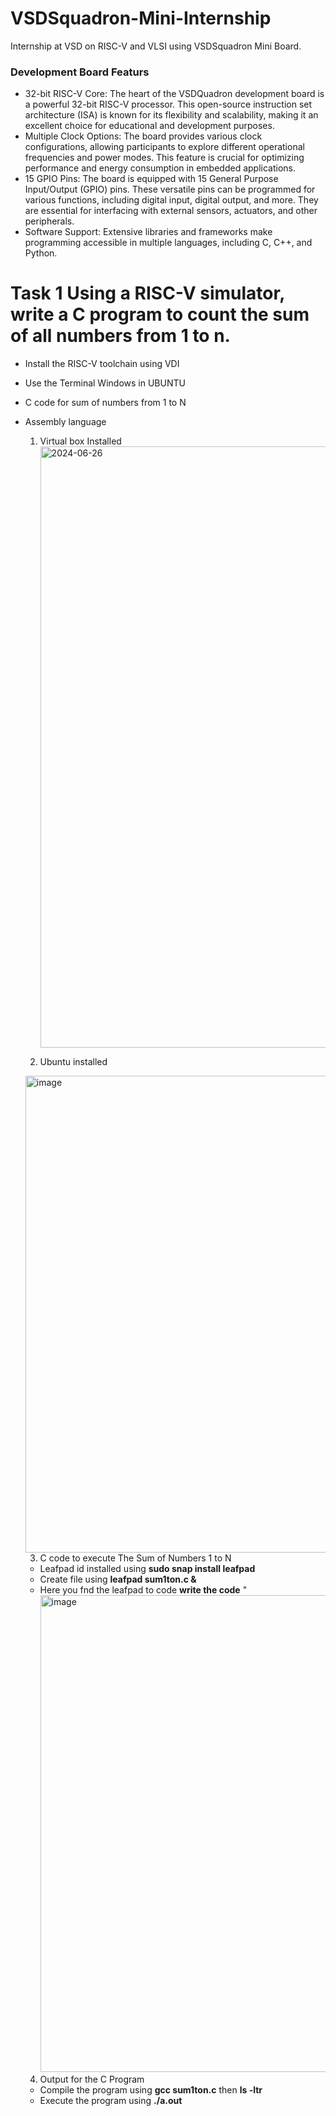 # VSDSquadron-Mini-Internship
Internship at VSD on RISC-V and VLSI using VSDSquadron Mini Board.
### Development Board Featurs
* 32-bit RISC-V Core: The heart of the VSDQuadron development board is a powerful 32-bit RISC-V processor. This open-source instruction set architecture (ISA) is known for its flexibility and scalability, making it an excellent choice for educational and development purposes.
* Multiple Clock Options: The board provides various clock configurations, allowing participants to explore different operational frequencies and power modes. This feature is crucial for optimizing performance and energy consumption in embedded applications.
* 15 GPIO Pins: The board is equipped with 15 General Purpose Input/Output (GPIO) pins. These versatile pins can be programmed for various functions, including digital input, digital output, and more. They are essential for interfacing with external sensors, actuators, and other peripherals.
* Software Support: Extensive libraries and frameworks make programming accessible in multiple languages, including C, C++, and Python.
# Task 1 Using a RISC-V simulator, write a C program to count the sum of all numbers from 1 to n.
* Install the RISC-V toolchain using VDI
* Use the Terminal Windows in UBUNTU
* C code for sum of numbers from 1 to N
* Assembly language
  1. Virtual box Installed
     <img width="962" alt="2024-06-26" src="https://github.com/Princy-5/VSDSquadron-Mini-Internship/assets/173944414/57bcde69-a306-4a68-86ce-82ac5ee4b493">

   2. Ubuntu installed
     <img width="763" alt="image" src="https://github.com/Princy-5/VSDSquadron-Mini-Internship/assets/173944414/75d04869-329c-4aea-9f66-07668db4c640">

   3. C code to execute The Sum of Numbers 1 to N
   * Leafpad id installed using **sudo snap install leafpad**
   * Create file using **leafpad sum1ton.c &**
   * Here you fnd the leafpad to code **write the code**
     "<img width="763" alt="image" src="https://github.com/Princy-5/VSDSquadron-Mini-Internship/assets/173944414/f6223570-9184-4e2b-8f4b-e39d983be5b5">

  4. Output for the C Program
   * Compile the program using **gcc sum1ton.c** then **ls -ltr**
   * Execute the program using **./a.out**

     








